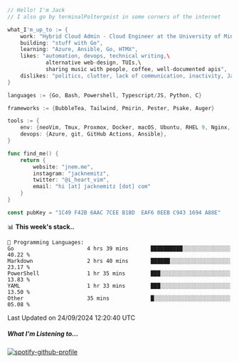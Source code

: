 ```go
// Hello! I'm Jack
// I also go by terminalPoltergeist in some corners of the internet

what_I'm_up_to := {
    work: "Hybrid Cloud Admin - Cloud Engineer at the University of Minnesota",
    building: "stuff with Go",
    learning: "Azure, Ansible, Go, HTMX",
    likes: "automation, devops, technical writing,\
            alternative web-design, TUIs,\
            sharing music with people, coffee, well-documented apis",
    dislikes: "politics, clutter, lack of communication, inactivity, Java",
}

languages := {Go, Bash, Powershell, Typescript/JS, Python, C}

frameworks := {BubbleTea, Tailwind, Pmirin, Pester, Psake, Auger}

tools := {
    env: {neoVim, Tmux, Proxmox, Docker, macOS, Ubuntu, RHEL 9, Nginx, DigitalOcean, Cloudflare},
    devops: {Azure, git, GitHub Actions, Ansible},
}

func find_me() {
    return {
        website: "jnem.me",
        instagram: "jacknemitz",
        twitter: "@i_heart_vim",
        email: "hi [at] jacknemitz [dot] com"
    }
}

const pubKey = "1C49 F42B 6AAC 7CEE B18D  EAF6 0EEB C943 1694 A88E"
```

<!--START_SECTION:waka-->
📊 **This week's stack..** 

```text
💬 Programming Languages: 
Go                       4 hrs 39 mins       ██████████░░░░░░░░░░░░░░░   40.22 % 
Markdown                 2 hrs 40 mins       ██████░░░░░░░░░░░░░░░░░░░   23.17 % 
PowerShell               1 hr 35 mins        ███░░░░░░░░░░░░░░░░░░░░░░   13.83 % 
YAML                     1 hr 33 mins        ███░░░░░░░░░░░░░░░░░░░░░░   13.50 % 
Other                    35 mins             █░░░░░░░░░░░░░░░░░░░░░░░░   05.08 % 
```


 Last Updated on 24/09/2024 12:20:40 UTC
<!--END_SECTION:waka-->

##### What I'm Listening to...

[![spotify-github-profile](https://jnem.me/listening-item?maxAge=2592000)](https://jnem.me/listening)

